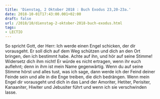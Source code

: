 ```yaml
---
title: 'Dienstag, 2 Oktober 2018 : Buch Exodus 23,20-23a.'
date: 2018-10-01T17:43:00.001+02:00
draft: false
url: /2018/10/dienstag-2-oktober-2018-buch-exodus.html
tags: 
- LECTIO
---
```


So spricht Gott, der Herr: Ich werde einen Engel schicken, der dir vorausgeht. Er soll dich auf dem Weg schützen und dich an den Ort bringen, den ich bestimmt habe. Achte auf ihn, und hör auf seine Stimme! Widersetz dich ihm nicht! Er würde es nicht ertragen, wenn ihr euch auflehnt; denn in ihm ist mein Name gegenwärtig. Wenn du auf seine Stimme hörst und alles tust, was ich sage, dann werde ich der Feind deiner Feinde sein und alle in die Enge treiben, die dich bedrängen. Wenn mein Engel dir vorausgeht und dich in das Land der Amoriter, Hetiter, Perisiter, Kanaaniter, Hiwiter und Jebusiter führt und wenn ich sie verschwinden lasse.
